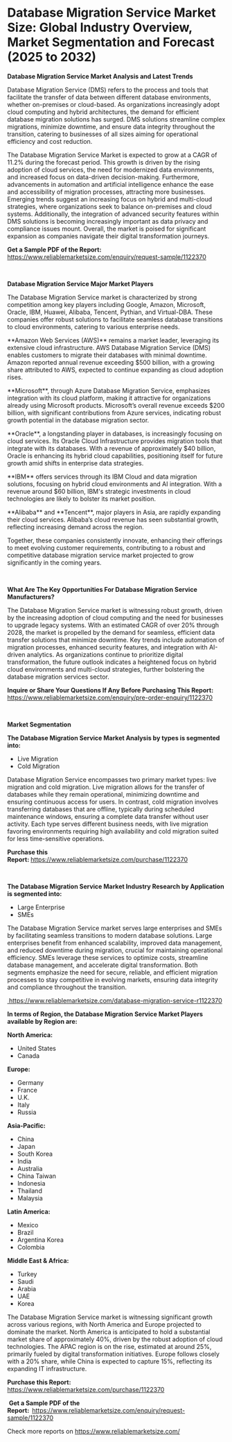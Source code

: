 <p><h1>Database Migration Service Market Size: Global Industry Overview, Market Segmentation and Forecast (2025 to 2032)</h1></p><p><strong>Database Migration Service Market Analysis and Latest Trends</strong></p>
<p><p>Database Migration Service (DMS) refers to the process and tools that facilitate the transfer of data between different database environments, whether on-premises or cloud-based. As organizations increasingly adopt cloud computing and hybrid architectures, the demand for efficient database migration solutions has surged. DMS solutions streamline complex migrations, minimize downtime, and ensure data integrity throughout the transition, catering to businesses of all sizes aiming for operational efficiency and cost reduction.</p><p>The Database Migration Service Market is expected to grow at a CAGR of 11.2% during the forecast period. This growth is driven by the rising adoption of cloud services, the need for modernized data environments, and increased focus on data-driven decision-making. Furthermore, advancements in automation and artificial intelligence enhance the ease and accessibility of migration processes, attracting more businesses. Emerging trends suggest an increasing focus on hybrid and multi-cloud strategies, where organizations seek to balance on-premises and cloud systems. Additionally, the integration of advanced security features within DMS solutions is becoming increasingly important as data privacy and compliance issues mount. Overall, the market is poised for significant expansion as companies navigate their digital transformation journeys.</p></p>
<p><strong>Get a Sample PDF of the Report:&nbsp;</strong> <a href="https://www.reliablemarketsize.com/enquiry/request-sample/1122370?utm_campaign=3073&utm_medium=2&utm_source=Github&utm_content=ia&utm_term=10032025&utm_id=database-migration-service">https://www.reliablemarketsize.com/enquiry/request-sample/1122370</a></p>
<p>&nbsp;</p>
<p><strong>Database Migration Service Major Market Players</strong></p>
<p><p>The Database Migration Service market is characterized by strong competition among key players including Google, Amazon, Microsoft, Oracle, IBM, Huawei, Alibaba, Tencent, Pythian, and Virtual-DBA. These companies offer robust solutions to facilitate seamless database transitions to cloud environments, catering to various enterprise needs.</p><p>**Amazon Web Services (AWS)** remains a market leader, leveraging its extensive cloud infrastructure. AWS Database Migration Service (DMS) enables customers to migrate their databases with minimal downtime. Amazon reported annual revenue exceeding $500 billion, with a growing share attributed to AWS, expected to continue expanding as cloud adoption rises.</p><p>**Microsoft**, through Azure Database Migration Service, emphasizes integration with its cloud platform, making it attractive for organizations already using Microsoft products. Microsoft’s overall revenue exceeds $200 billion, with significant contributions from Azure services, indicating robust growth potential in the database migration sector.</p><p>**Oracle**, a longstanding player in databases, is increasingly focusing on cloud services. Its Oracle Cloud Infrastructure provides migration tools that integrate with its databases. With a revenue of approximately $40 billion, Oracle is enhancing its hybrid cloud capabilities, positioning itself for future growth amid shifts in enterprise data strategies.</p><p>**IBM** offers services through its IBM Cloud and data migration solutions, focusing on hybrid cloud environments and AI integration. With a revenue around $60 billion, IBM's strategic investments in cloud technologies are likely to bolster its market position.</p><p>**Alibaba** and **Tencent**, major players in Asia, are rapidly expanding their cloud services. Alibaba’s cloud revenue has seen substantial growth, reflecting increasing demand across the region.</p><p>Together, these companies consistently innovate, enhancing their offerings to meet evolving customer requirements, contributing to a robust and competitive database migration service market projected to grow significantly in the coming years.</p></p>
<p>&nbsp;</p>
<p><strong>What Are The Key Opportunities For Database Migration Service Manufacturers?</strong></p>
<p><p>The Database Migration Service market is witnessing robust growth, driven by the increasing adoption of cloud computing and the need for businesses to upgrade legacy systems. With an estimated CAGR of over 20% through 2028, the market is propelled by the demand for seamless, efficient data transfer solutions that minimize downtime. Key trends include automation of migration processes, enhanced security features, and integration with AI-driven analytics. As organizations continue to prioritize digital transformation, the future outlook indicates a heightened focus on hybrid cloud environments and multi-cloud strategies, further bolstering the database migration services sector.</p></p>
<p><strong>Inquire or Share Your Questions If Any Before Purchasing This Report:</strong> <a href="https://www.reliablemarketsize.com/enquiry/pre-order-enquiry/1122370?utm_campaign=3073&utm_medium=2&utm_source=Github&utm_content=ia&utm_term=10032025&utm_id=database-migration-service">https://www.reliablemarketsize.com/enquiry/pre-order-enquiry/1122370</a></p>
<p>&nbsp;</p>
<p><strong>Market Segmentation</strong></p>
<p><strong>The Database Migration Service Market Analysis by types is segmented into:</strong></p>
<p><ul><li>Live Migration</li><li>Cold Migration</li></ul></p>
<p><p>Database Migration Service encompasses two primary market types: live migration and cold migration. Live migration allows for the transfer of databases while they remain operational, minimizing downtime and ensuring continuous access for users. In contrast, cold migration involves transferring databases that are offline, typically during scheduled maintenance windows, ensuring a complete data transfer without user activity. Each type serves different business needs, with live migration favoring environments requiring high availability and cold migration suited for less time-sensitive operations.</p></p>
<p><strong>Purchase this Report:&nbsp;</strong><a href="https://www.reliablemarketsize.com/purchase/1122370?utm_campaign=3073&utm_medium=2&utm_source=Github&utm_content=ia&utm_term=10032025&utm_id=database-migration-service">https://www.reliablemarketsize.com/purchase/1122370</a></p>
<p>&nbsp;</p>
<p><strong>The Database Migration Service Market Industry Research by Application is segmented into:</strong></p>
<p><ul><li>Large Enterprise</li><li>SMEs</li></ul></p>
<p><p>The Database Migration Service market serves large enterprises and SMEs by facilitating seamless transitions to modern database solutions. Large enterprises benefit from enhanced scalability, improved data management, and reduced downtime during migration, crucial for maintaining operational efficiency. SMEs leverage these services to optimize costs, streamline database management, and accelerate digital transformation. Both segments emphasize the need for secure, reliable, and efficient migration processes to stay competitive in evolving markets, ensuring data integrity and compliance throughout the transition.</p></p>
<p><a href="https://www.reliablemarketsize.com/database-migration-service-r1122370?utm_campaign=3073&utm_medium=2&utm_source=Github&utm_content=ia&utm_term=10032025&utm_id=database-migration-service">&nbsp;https://www.reliablemarketsize.com/database-migration-service-r1122370</a></p>
<p><strong>In terms of Region, the Database Migration Service Market Players available by Region are:</strong></p>
<p>
    <p> <strong> North America: </strong>
        <ul>
            <li>United States</li>
            <li>Canada</li>
        </ul>
        </p> 
    <p> <strong> Europe: </strong>
        <ul>
            <li>Germany</li>
            <li>France</li>
            <li>U.K.</li>
            <li>Italy</li>
            <li>Russia</li>
        </ul>
        </p> 
    <p> <strong> Asia-Pacific: </strong>
        <ul>
            <li>China</li>
            <li>Japan</li>
            <li>South Korea</li>
            <li>India</li>
            <li>Australia</li>
            <li>China Taiwan</li>
            <li>Indonesia</li>
            <li>Thailand</li>
            <li>Malaysia</li>
        </ul>
        </p> 
    <p> <strong> Latin America: </strong>
        <ul>
            <li>Mexico</li>
            <li>Brazil</li>
            <li>Argentina Korea</li>
            <li>Colombia</li>
        </ul>
        </p> 
    <p> <strong> Middle East & Africa: </strong>
        <ul>
            <li>Turkey</li>
            <li>Saudi</li>
            <li>Arabia</li>
            <li>UAE</li>
            <li>Korea</li>
        </ul>
    </p>
    </p>
<p><p>The Database Migration Service market is witnessing significant growth across various regions, with North America and Europe projected to dominate the market. North America is anticipated to hold a substantial market share of approximately 40%, driven by the robust adoption of cloud technologies. The APAC region is on the rise, estimated at around 25%, primarily fueled by digital transformation initiatives. Europe follows closely with a 20% share, while China is expected to capture 15%, reflecting its expanding IT infrastructure.</p></p>
<p><strong>Purchase this Report: </strong><a href="https://www.reliablemarketsize.com/purchase/1122370?utm_campaign=3073&utm_medium=2&utm_source=Github&utm_content=ia&utm_term=10032025&utm_id=database-migration-service">https://www.reliablemarketsize.com/purchase/1122370</a></p>
<p>&nbsp;<strong>Get a Sample PDF of the Report:&nbsp;&nbsp;</strong><a href="https://www.reliablemarketsize.com/enquiry/request-sample/1122370?utm_campaign=3073&utm_medium=2&utm_source=Github&utm_content=ia&utm_term=10032025&utm_id=database-migration-service">https://www.reliablemarketsize.com/enquiry/request-sample/1122370</a></p>
<p><strong></strong></p>
<p>Check more reports on <a href="https://www.reliablemarketsize.com/?utm_campaign=3073&utm_medium=2&utm_source=Github&utm_content=ia&utm_term=10032025&utm_id=database-migration-service">https://www.reliablemarketsize.com/</a></p>
